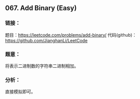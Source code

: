 ## 067. Add Binary (Easy)

### **链接**：
题目：https://leetcode.com/problems/add-binary/
代码(github)：https://github.com/JianghanLi/LeetCode

### **题意**：
将表示二进制数的字符串二进制相加。

### **分析**：
直接模拟即可。